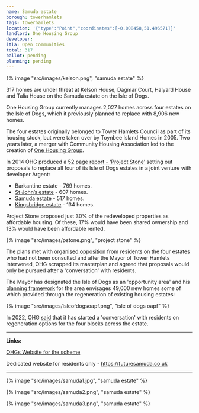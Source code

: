 ```yaml
---
name: Samuda estate
borough: towerhamlets 
tags: towerhamlets
location: '{"type":"Point","coordinates":[-0.008458,51.496571]}'
landlord: One Housing Group
developer:
itla: Open Communities
total: 317
ballot: pending
planning: pending
---
```

{% image "src/images/kelson.png", "samuda estate" %}

317 homes are under threat at Kelson House, Dagmar Court, Halyard House and Talia House on the Samuda estate on the Isle of Dogs.

One Housing Group currently manages 2,027 homes across four estates on the Isle of Dogs, which it previously planned to replace with 8,906 new homes.

The four estates originally belonged to Tower Hamlets Council as part of its housing stock, but were taken over by Toynbee Island Homes in 2005. Two years later, a merger with Community Housing Association led to the creation of [One Housing Group](http://onehousing.co.uk). 

In 2014 OHG produced a [52 page report - ‘Project Stone’](/images/ProjectStone.pdf) setting out proposals to replace all four of its Isle of Dogs estates in a joint venture with developer Argent:  

 * Barkantine estate - 769 homes.
 * [St John’s estate](/estates/towerhamlets/stjohns/) - 607 homes.
 * [Samuda estate](/estates/towerhamlets/samuda/) - 517 homes.
 * [Kingsbridge estate](/estates/towerhamlets/kingsbridge/) - 134 homes.

Project Stone proposed just 30% of the redeveloped properties as affordable housing. Of these, 17% would have been shared ownership and 13% would have been affordable rented. 

{% image "src/images/pstone.png", "project stone" %}

The plans met with [organised opposition](http://www.4estatesforum.org.uk) from residents on the four estates who had not been consulted and after the Mayor of Tower Hamlets intervened, OHG scrapped its masterplan and agreed that proposals would only be pursued after a 'conversation' with residents.

The Mayor has designated the Isle of Dogs as an 'opportunity area' and his [planning framework](https://airdrive-secure.s3-eu-west-1.amazonaws.com/london/dataset/isle-of-dogs-and-south-poplar-opportunity-area-planning-framework/2019-10-18T14%3A33%3A23/Appendix%20A%20Isle%20of%20Dogs%20and%20South%20Poplar%20OAPF.pdf?X-Amz-Algorithm=AWS4-HMAC-SHA256&X-Amz-Credential=AKIAJJDIMAIVZJDICKHA%2F20200603%2Feu-west-1%2Fs3%2Faws4_request&X-Amz-Date=20200603T161828Z&X-Amz-Expires=300&X-Amz-Signature=e9f1e1b74bfcd4ea3f185de6fa62ea24ad89c7701eee317bad9d78024ba5474f&X-Amz-SignedHeaders=host) for the area envisages 49,000 new homes some of which provided through the regeneration of existing housing estates:

{% image "src/images/isleofdogsoapf.png", "isle of dogs oapf" %}

In 2022, OHG [said](https://www.onehousing.co.uk/about-us/what-we-do/development-and-regeneration/isle-of-dogs/kelson-house,-dagmar-court,-halyard-house-and-talia-house) that it has started a 'conversation' with residents on regeneration options for the four blocks across the estate.

---

__Links:__

[OHGs Website for the scheme](https://www.onehousing.co.uk/about-us/what-we-do/development-and-regeneration/isle-of-dogs/kelson-house,-dagmar-court,-halyard-house-and-talia-house)

Dedicated website for residents only - <https://futuresamuda.co.uk>

---

{% image "src/images/samuda1.jpg", "samuda estate" %}

{% image "src/images/samuda2.png", "samuda estate" %}

{% image "src/images/samuda3.png", "samuda estate" %}
